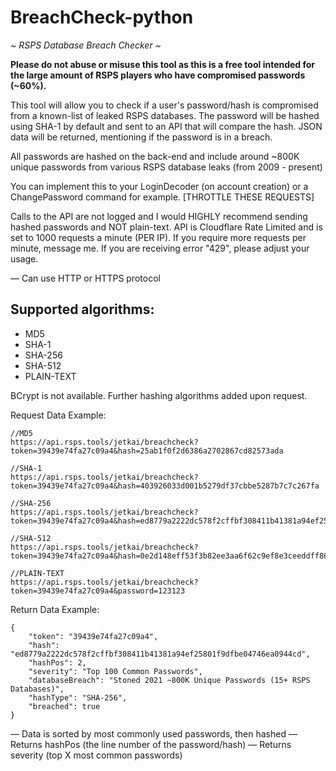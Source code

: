 # BreachCheck-python

*~ RSPS Database Breach Checker ~*

**Please do not abuse or misuse this tool as this is a free tool intended for the large amount of RSPS players who have compromised passwords (~60%).**

This tool will allow you to check if a user's password/hash is compromised from a known-list of leaked RSPS databases.
The password will be hashed using SHA-1 by default and sent to an API that will compare the hash. JSON data will be returned, mentioning if the password is in a breach.

All passwords are hashed on the back-end and include around ~800K unique passwords from various RSPS database leaks (from 2009 - present)

You can implement this to your LoginDecoder (on account creation) or a ChangePassword command for example. [THROTTLE THESE REQUESTS]

Calls to the API are not logged and I would HIGHLY recommend sending hashed passwords and NOT plain-text.
API is Cloudflare Rate Limited and is set to 1000 requests a minute (PER IP). If you require more requests per minute, message me. If you are receiving error "429", please adjust your usage.

— Can use HTTP or HTTPS protocol

## Supported algorithms:
- MD5
- SHA-1
- SHA-256
- SHA-512
- PLAIN-TEXT

BCrypt is not available. Further hashing algorithms added upon request.

Request Data Example:
```
//MD5
https://api.rsps.tools/jetkai/breachcheck?token=39439e74fa27c09a4&hash=25ab1f0f2d6386a2702867cd82573ada

//SHA-1
https://api.rsps.tools/jetkai/breachcheck?token=39439e74fa27c09a4&hash=403926033d001b5279df37cbbe5287b7c7c267fa

//SHA-256
https://api.rsps.tools/jetkai/breachcheck?token=39439e74fa27c09a4&hash=ed8779a2222dc578f2cffbf308411b41381a94ef25801f9dfbe04746ea0944cd

//SHA-512
https://api.rsps.tools/jetkai/breachcheck?token=39439e74fa27c09a4&hash=0e2d148eff53f3b82ee3aa6f62c9ef8e3ceeddff865a733c294db55023b121e81f5ffdde83dc07e274c7389d1e1e430c20d582889a6399c32811fff47f260be6

//PLAIN-TEXT
https://api.rsps.tools/jetkai/breachcheck?token=39439e74fa27c09a4&password=123123
```
Return Data Example:
```
{
	"token": "39439e74fa27c09a4",
	"hash": "ed8779a2222dc578f2cffbf308411b41381a94ef25801f9dfbe04746ea0944cd",
	"hashPos": 2,
	"severity": "Top 100 Common Passwords",
	"databaseBreach": "Stoned 2021 ~800K Unique Passwords (15+ RSPS Databases)",
	"hashType": "SHA-256",
	"breached": true
}
```
— Data is sorted by most commonly used passwords, then hashed
— Returns hashPos (the line number of the password/hash)
— Returns severity (top X most common passwords)

